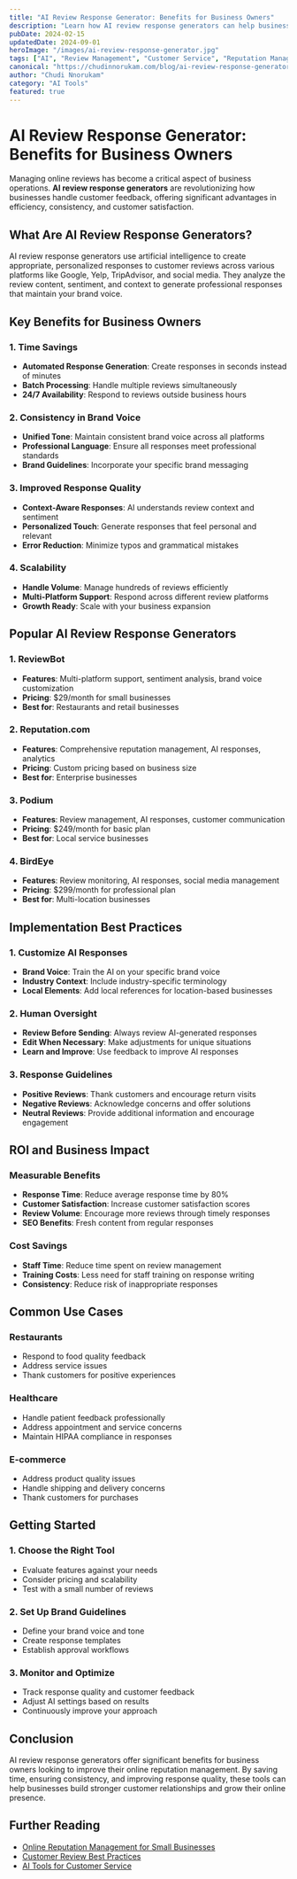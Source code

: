 ```yaml
---
title: "AI Review Response Generator: Benefits for Business Owners"
description: "Learn how AI review response generators can help business owners manage online reputation, save time, and improve customer satisfaction with automated responses."
pubDate: 2024-02-15
updatedDate: 2024-09-01
heroImage: "/images/ai-review-response-generator.jpg"
tags: ["AI", "Review Management", "Customer Service", "Reputation Management"]
canonical: "https://chudinnorukam.com/blog/ai-review-response-generator-benefits"
author: "Chudi Nnorukam"
category: "AI Tools"
featured: true
---
```


# AI Review Response Generator: Benefits for Business Owners

Managing online reviews has become a critical aspect of business operations. **AI review response generators** are revolutionizing how businesses handle customer feedback, offering significant advantages in efficiency, consistency, and customer satisfaction.

## What Are AI Review Response Generators?

AI review response generators use artificial intelligence to create appropriate, personalized responses to customer reviews across various platforms like Google, Yelp, TripAdvisor, and social media. They analyze the review content, sentiment, and context to generate professional responses that maintain your brand voice.

## Key Benefits for Business Owners

### 1. Time Savings
- **Automated Response Generation**: Create responses in seconds instead of minutes
- **Batch Processing**: Handle multiple reviews simultaneously
- **24/7 Availability**: Respond to reviews outside business hours

### 2. Consistency in Brand Voice
- **Unified Tone**: Maintain consistent brand voice across all platforms
- **Professional Language**: Ensure all responses meet professional standards
- **Brand Guidelines**: Incorporate your specific brand messaging

### 3. Improved Response Quality
- **Context-Aware Responses**: AI understands review context and sentiment
- **Personalized Touch**: Generate responses that feel personal and relevant
- **Error Reduction**: Minimize typos and grammatical mistakes

### 4. Scalability
- **Handle Volume**: Manage hundreds of reviews efficiently
- **Multi-Platform Support**: Respond across different review platforms
- **Growth Ready**: Scale with your business expansion

## Popular AI Review Response Generators

### 1. ReviewBot
- **Features**: Multi-platform support, sentiment analysis, brand voice customization
- **Pricing**: $29/month for small businesses
- **Best for**: Restaurants and retail businesses

### 2. Reputation.com
- **Features**: Comprehensive reputation management, AI responses, analytics
- **Pricing**: Custom pricing based on business size
- **Best for**: Enterprise businesses

### 3. Podium
- **Features**: Review management, AI responses, customer communication
- **Pricing**: $249/month for basic plan
- **Best for**: Local service businesses

### 4. BirdEye
- **Features**: Review monitoring, AI responses, social media management
- **Pricing**: $299/month for professional plan
- **Best for**: Multi-location businesses

## Implementation Best Practices

### 1. Customize AI Responses
- **Brand Voice**: Train the AI on your specific brand voice
- **Industry Context**: Include industry-specific terminology
- **Local Elements**: Add local references for location-based businesses

### 2. Human Oversight
- **Review Before Sending**: Always review AI-generated responses
- **Edit When Necessary**: Make adjustments for unique situations
- **Learn and Improve**: Use feedback to improve AI responses

### 3. Response Guidelines
- **Positive Reviews**: Thank customers and encourage return visits
- **Negative Reviews**: Acknowledge concerns and offer solutions
- **Neutral Reviews**: Provide additional information and encourage engagement

## ROI and Business Impact

### Measurable Benefits
- **Response Time**: Reduce average response time by 80%
- **Customer Satisfaction**: Increase customer satisfaction scores
- **Review Volume**: Encourage more reviews through timely responses
- **SEO Benefits**: Fresh content from regular responses

### Cost Savings
- **Staff Time**: Reduce time spent on review management
- **Training Costs**: Less need for staff training on response writing
- **Consistency**: Reduce risk of inappropriate responses

## Common Use Cases

### Restaurants
- Respond to food quality feedback
- Address service issues
- Thank customers for positive experiences

### Healthcare
- Handle patient feedback professionally
- Address appointment and service concerns
- Maintain HIPAA compliance in responses

### E-commerce
- Address product quality issues
- Handle shipping and delivery concerns
- Thank customers for purchases

## Getting Started

### 1. Choose the Right Tool
- Evaluate features against your needs
- Consider pricing and scalability
- Test with a small number of reviews

### 2. Set Up Brand Guidelines
- Define your brand voice and tone
- Create response templates
- Establish approval workflows

### 3. Monitor and Optimize
- Track response quality and customer feedback
- Adjust AI settings based on results
- Continuously improve your approach

## Conclusion

AI review response generators offer significant benefits for business owners looking to improve their online reputation management. By saving time, ensuring consistency, and improving response quality, these tools can help businesses build stronger customer relationships and grow their online presence.

## Further Reading
- [Online Reputation Management for Small Businesses](/blog/online-reputation-management-small-business)
- [Customer Review Best Practices](/blog/customer-review-best-practices)
- [AI Tools for Customer Service](/blog/ai-tools-customer-service)
